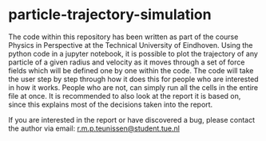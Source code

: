 # particle-trajectory-simulation

The code within this repository has been written as part of the course Physics in Perspective at the Technical University of Eindhoven. 
Using the python code in a jupyter notebook, it is possible to plot the trajectory of any particle of a given radius and velocity as it moves through a set of force fields which will be defined one by one within the code. The code will take the user step by step through how it does this for people who are interested in how it works. People who are not, can simply run all the cells in the entire file at once. It is recommended to also look at the report it is based on, since this explains most of the decisions taken into the report. 

If you are interested in the report or have discovered a bug, please contact the author via email: r.m.p.teunissen@student.tue.nl
